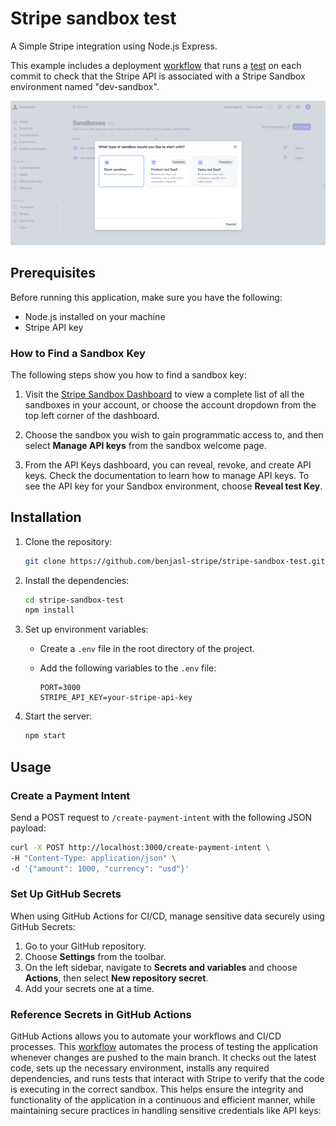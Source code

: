 # Stripe sandbox test

A Simple Stripe integration using Node.js Express. 

This example includes a deployment [workflow](/.github/workflows/ci.yml) that runs a [test](/_tests_/app.test.js) on each commit to check that the Stripe API is associated with a Stripe Sandbox environment named "dev-sandbox".

![Stripe Sandboxes](/resources/sandbox.png)

## Prerequisites

Before running this application, make sure you have the following:

- Node.js installed on your machine
- Stripe API key


### How to Find a Sandbox Key

The following steps show you how to find a sandbox key:

1. Visit the [Stripe Sandbox Dashboard](https://dashboard.stripe.com/sandboxes) to view a complete list of all the sandboxes in your account, or choose the account dropdown from the top left corner of the dashboard.

2. Choose the sandbox you wish to gain programmatic access to, and then select **Manage API keys** from the sandbox welcome page.

3. From the API Keys dashboard, you can reveal, revoke, and create API keys. Check the documentation to learn how to manage API keys. To see the API key for your Sandbox environment, choose **Reveal test Key**.


## Installation

1. Clone the repository:

   ```bash
   git clone https://github.com/benjasl-stripe/stripe-sandbox-test.git
   ```

2. Install the dependencies:

   ```bash
   cd stripe-sandbox-test
   npm install
   ```

3. Set up environment variables:

   - Create a `.env` file in the root directory of the project.
   - Add the following variables to the `.env` file:

     ```plaintext
     PORT=3000
     STRIPE_API_KEY=your-stripe-api-key
     ```

4. Start the server:

   ```bash
   npm start
   ```

## Usage

### Create a Payment Intent

Send a POST request to `/create-payment-intent` with the following JSON payload:
```bash
curl -X POST http://localhost:3000/create-payment-intent \
-H "Content-Type: application/json" \
-d '{"amount": 1000, "currency": "usd"}'
```


### Set Up GitHub Secrets

When using GitHub Actions for CI/CD, manage sensitive data securely using GitHub Secrets:

1. Go to your GitHub repository.
2. Choose **Settings** from the toolbar.
3. On the left sidebar, navigate to **Secrets and variables** and choose **Actions**, then select **New repository secret**.
4. Add your secrets one at a time.

### Reference Secrets in GitHub Actions
GitHub Actions allows you to automate your workflows and CI/CD processes. This [workflow](/.github/workflows/ci.yml) automates the process of testing the application whenever changes are pushed to the main branch. It checks out the latest code, sets up the necessary environment, installs any required dependencies, and runs tests that interact with Stripe to verify that the code is executing in the correct sandbox. This helps ensure the integrity and functionality of the application in a continuous and efficient manner, while maintaining secure practices in handling sensitive credentials like API keys:
